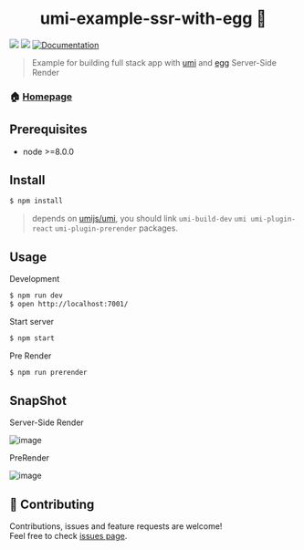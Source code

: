 <h1 align="center">umi-example-ssr-with-egg 👋</h1>
<p>
  <img src="https://img.shields.io/badge/version-1.0.0-blue.svg?cacheSeconds=2592000" />
  <img src="https://img.shields.io/badge/node-%3E%3D8.9.0-blue.svg" />
  <a href="https://umijs.org/">
    <img alt="Documentation" src="https://img.shields.io/badge/documentation-yes-brightgreen.svg" target="_blank" />
  </a>
</p>

> Example for building full stack app with [umi](https://github.com/umijs/umi) and [egg](https://github.com/eggjs/egg) Server-Side Render

### 🏠 [Homepage](https://github.com/umijs/umi)

## Prerequisites

- node &gt;=8.0.0

## Install

```sh
$ npm install
```

> depends on [umijs/umi](http://github.com/umijs/umi/pulls/2543), you should link `umi-build-dev` `umi umi-plugin-react` `umi-plugin-prerender` packages.

## Usage

Development

```sh
$ npm run dev
$ open http://localhost:7001/
```

Start server

```sh
$ npm start
```

Pre Render

```sh
$ npm run prerender
```

## SnapShot

Server-Side Render

![image](https://user-images.githubusercontent.com/13595509/59770074-f35c9400-92d9-11e9-978f-e443b16dbda4.png)

PreRender

![image](https://user-images.githubusercontent.com/13595509/59757489-73750080-92be-11e9-8f01-626d560eb951.png)

## 🤝 Contributing

Contributions, issues and feature requests are welcome!<br />Feel free to check [issues page](https://github.com/umijs/umi/issues).
